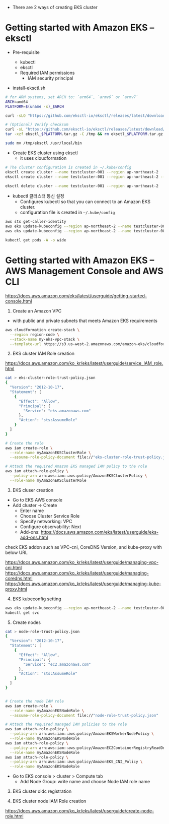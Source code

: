 
- There are 2 ways of creating EKS cluster

# Getting started with Amazon EKS – eksctl

- Pre-requisite
  - kubectl
  - eksctl
  - Required IAM permissions
    - IAM security principal


- install-eksctl.sh

```sh
# for ARM systems, set ARCH to: `arm64`, `armv6` or `armv7`
ARCH=amd64
PLATFORM=$(uname -s)_$ARCH

curl -sLO "https://github.com/eksctl-io/eksctl/releases/latest/download/eksctl_$PLATFORM.tar.gz"

# (Optional) Verify checksum
curl -sL "https://github.com/eksctl-io/eksctl/releases/latest/download/eksctl_checksums.txt" | grep $PLATFORM | sha256sum --check
tar -xzf eksctl_$PLATFORM.tar.gz -C /tmp && rm eksctl_$PLATFORM.tar.gz

sudo mv /tmp/eksctl /usr/local/bin
```

- Create EKS cluster using eksctl
  - it uses cloudformation

```sh
# The cluster configuration is created in ~/.kube/config
eksctl create cluster --name testcluster-001 --region ap-northeast-2
eksctl create cluster --name testcluster-001 --region ap-northeast-2 --profile teraform

eksctl delete cluster --name testcluster-001 --region ap-northeast-2
```

- kubectl 클러스터 통신 설정
  - Configures kubectl so that you can connect to an Amazon EKS cluster.
  - configuration file is created in `~/.kube/config`

```sh
aws sts get-caller-identity
aws eks update-kubeconfig --region ap-northeast-2 --name testcluster-001
aws eks update-kubeconfig --region ap-northeast-2 --name testcluster-001 --profile kams

kubectl get pods -A -o wide
```


# Getting started with Amazon EKS – AWS Management Console and AWS CLI

https://docs.aws.amazon.com/eks/latest/userguide/getting-started-console.html


1. Create an Amazon VPC
  - with public and private subnets that meets Amazon EKS requirements

```sh
aws cloudformation create-stack \
  --region region-code \
  --stack-name my-eks-vpc-stack \
  --template-url https://s3.us-west-2.amazonaws.com/amazon-eks/cloudformation/2020-10-29/amazon-eks-vpc-private-subnets.yaml
```

2. EKS cluster IAM Role creation

https://docs.aws.amazon.com/ko_kr/eks/latest/userguide/service_IAM_role.html

```sh
cat > eks-cluster-role-trust-policy.json
{
  "Version": "2012-10-17",
  "Statement": [
    {
      "Effect": "Allow",
      "Principal": {
        "Service": "eks.amazonaws.com"
      },
      "Action": "sts:AssumeRole"
    }
  ]
}

# Create the role
aws iam create-role \
  --role-name myAmazonEKSClusterRole \
  --assume-role-policy-document file://"eks-cluster-role-trust-policy.json"

# Attach the required Amazon EKS managed IAM policy to the role
aws iam attach-role-policy \
  --policy-arn arn:aws:iam::aws:policy/AmazonEKSClusterPolicy \
  --role-name myAmazonEKSClusterRole
```

3. EKS cluser creation
  - Go to EKS AWS console
  - Add cluster -> Create
    - Enter name
    - Choose Cluster Service Role
    - Specify networking: VPC
    - Configure observability: Next
    - Add-ons: https://docs.aws.amazon.com/eks/latest/userguide/eks-add-ons.html


check EKS addon such as VPC-cni, CoreDNS Version, and kube-proxy with below URL

https://docs.aws.amazon.com/ko_kr/eks/latest/userguide/managing-vpc-cni.html
https://docs.aws.amazon.com/ko_kr/eks/latest/userguide/managing-coredns.html
https://docs.aws.amazon.com/ko_kr/eks/latest/userguide/managing-kube-proxy.html

4. EKS kubeconfig setting

```sh
aws eks update-kubeconfig --region ap-northeast-2 --name testcluster-001
kubectl get svc
```

5. Create nodes

```sh
cat > node-role-trust-policy.json
{
  "Version": "2012-10-17",
  "Statement": [
    {
      "Effect": "Allow",
      "Principal": {
        "Service": "ec2.amazonaws.com"
      },
      "Action": "sts:AssumeRole"
    }
  ]
}


# Create the node IAM role
aws iam create-role \
  --role-name myAmazonEKSNodeRole \
  --assume-role-policy-document file://"node-role-trust-policy.json"

# Attach the required managed IAM policies to the role
aws iam attach-role-policy \
  --policy-arn arn:aws:iam::aws:policy/AmazonEKSWorkerNodePolicy \
  --role-name myAmazonEKSNodeRole
aws iam attach-role-policy \
  --policy-arn arn:aws:iam::aws:policy/AmazonEC2ContainerRegistryReadOnly \
  --role-name myAmazonEKSNodeRole
aws iam attach-role-policy \
  --policy-arn arn:aws:iam::aws:policy/AmazonEKS_CNI_Policy \
  --role-name myAmazonEKSNodeRole
```

- Go to EKS console > cluster > Compute tab
  - Add Node Group: write name and choose Node IAM role name

3. EKS cluster oidc registration

4. EKS cluster node IAM Role creation

https://docs.aws.amazon.com/ko_kr/eks/latest/userguide/create-node-role.html

